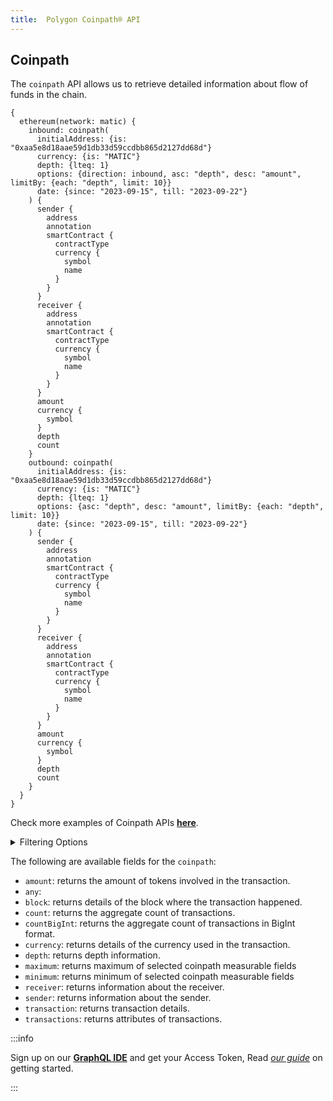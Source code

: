 ```yaml
---
title:  Polygon Coinpath® API
---
```



<head>
<meta name="title" content="Polygon Coinpath® - Money Flow API"/>
<meta name="description" content= "Trace tokens on Polygon blockchain and learn about source, destination and involved parties in the transactions."/>
<meta name="keywords" content="polygon api, polygon compliance, polygon money tracking, polygon balance, polygon balance history, polygon python api, polygon nft api, polygon scan api, polygon matic api, polygon api docs, polygon crypto api, polygon blockchain api,matic network api"/>
<meta name="robots" content="index, follow"/>
<meta http-equiv="Content-Type" content="text/html; charset=utf-8"/>
<meta name="language" content="English"/>

<!-- Open Graph / Facebook -->
<meta property="og:type" content="website" />
<meta property="og:title" content="Polygon Coinpath® - Money Flow API" />
<meta property="og:description" content="Trace tokens on the Polygon blockchain and learn about the transactions source, destination, and involved parties." />

<!-- Twitter -->
<meta property="twitter:card" content="summary_large_image" />
<meta property="twitter:title" content="Polygon Blocks API" />
<meta property="twitter:description" content="Trace tokens on the Polygon blockchain and learn about the transactions' source, destination, and involved parties." />
</head>

## Coinpath

The `coinpath` API allows us to retrieve detailed information about flow of funds in the chain.

```
{
  ethereum(network: matic) {
    inbound: coinpath(
      initialAddress: {is: "0xaa5e8d18aae59d1db33d59ccdbb865d2127dd68d"}
      currency: {is: "MATIC"}
      depth: {lteq: 1}
      options: {direction: inbound, asc: "depth", desc: "amount", limitBy: {each: "depth", limit: 10}}
      date: {since: "2023-09-15", till: "2023-09-22"}
    ) {
      sender {
        address
        annotation
        smartContract {
          contractType
          currency {
            symbol
            name
          }
        }
      }
      receiver {
        address
        annotation
        smartContract {
          contractType
          currency {
            symbol
            name
          }
        }
      }
      amount
      currency {
        symbol
      }
      depth
      count
    }
    outbound: coinpath(
      initialAddress: {is: "0xaa5e8d18aae59d1db33d59ccdbb865d2127dd68d"}
      currency: {is: "MATIC"}
      depth: {lteq: 1}
      options: {asc: "depth", desc: "amount", limitBy: {each: "depth", limit: 10}}
      date: {since: "2023-09-15", till: "2023-09-22"}
    ) {
      sender {
        address
        annotation
        smartContract {
          contractType
          currency {
            symbol
            name
          }
        }
      }
      receiver {
        address
        annotation
        smartContract {
          contractType
          currency {
            symbol
            name
          }
        }
      }
      amount
      currency {
        symbol
      }
      depth
      count
    }
  }
}

```

Check more examples of Coinpath APIs **[here](/docs/Examples/coinpath/money-flow-api.md)**.

<details>
<summary>Filtering Options</summary>

Coinpath data can be filtered using following arguments:

- `currency`: Filter by the currency involved in the transaction.
- `date`: Filter by the date of the transaction.
- `depth`: Filter by the depth of the transaction.
- `initialAddress`: Filter by the initial address.
- `initialDate`: Filter by the initial date.
- `initialTime`: Filter by the initial time.
- `options`: Filter returned data by ordering, limiting, and constraining it.
- `receiver`: Filter by the receiver's address.
- `sender`: Filter by the sender's address.
- `time`: Filter by the time of the transaction.
  
</details>

The following are available fields for the `coinpath`:

- `amount`: returns the amount of tokens involved in the transaction.
- `any`:
- `block`: returns details of the block where the transaction happened.
- `count`: returns the aggregate count of transactions.
- `countBigInt`: returns the aggregate count of transactions in BigInt format.
- `currency`: returns details of the currency used in the transaction.
- `depth`: returns depth information.
- `maximum`: returns maximum of selected coinpath measurable fields
- `minimum`: returns minimum of selected coinpath measurable fields
- `receiver`: returns information about the receiver.
- `sender`: returns information about the sender.
- `transaction`:  returns transaction details.
- `transactions`: returns attributes of transactions.



:::info

Sign up on our **[GraphQL IDE](https://ide.bitquery.io/)** and get your Access Token, Read _[our guide](/docs/graphql-ide/how-to-start/)_ on getting started.

:::